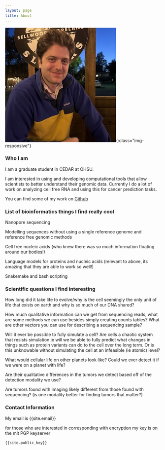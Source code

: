 ```yaml
---
layout: page
title: About
---
```

![profile](/assets/headshot_rowancallahan.jpg){:class="img-responsive"}

### Who I am 
I am a graduate student in CEDAR at OHSU.

I am interested in using and developing computational tools that allow scientists to better understand their genomic data. Currently I do a lot of work on analyzing cell free RNA and using this for cancer prediction tasks.

You can find some of my work on [Github](https://github.com/rowancallahan)

### List of bioinformatics things I find really cool
Nanopore sequencing

Modelling sequences without using a single reference genome and reference free genomic methods

Cell free nucleic acids (who knew there was so much information floating around our bodies!)

Language models for proteins and nucleic acids (relevant to above, its amazing that they are able to work so well!)

Snakemake and bash scripting 


### Scientific questions I find interesting
How long did it take life to evolve/why is the cell seemingly the only unit of life that exists on earth and why is so much of our DNA shared?

How much qualitative information can we get from sequencing reads, what are some methods we can use besides simply creating counts tables? What are other vectors you can use for describing a sequencing sample?

Will it ever be possible to fully simulate a cell? Are cells a chaotic system that resists simulation ie will we be able to fully predict what changes in things such as protein variants can do to the cell over the long term. Or is this unknowable without simulating the cell at an infeasible (ie atomic) level?

What would cellular life on other planets look like? Could we ever detect it if we were on a planet with life?

Are their qualitative differences in the tumors we detect based off of the detection modality we use?

Are tumors found with imaging likely different from those found with sequencing? (is one modality better for finding tumors that matter?)



### Contact Information  

My email is {{site.email}}

for those who are interested in corresponding with encryption my key is on the mit PGP keyserver
```
{{site.public_key}}

```


